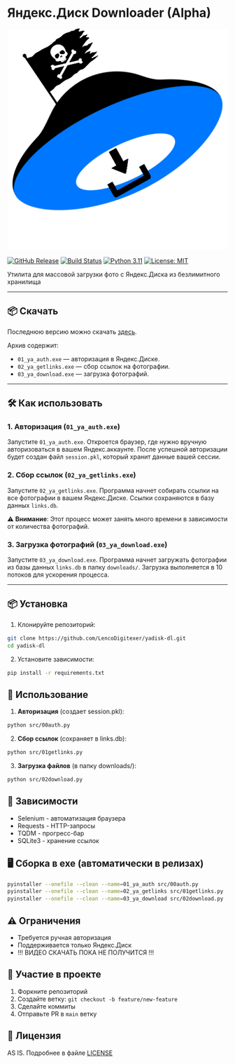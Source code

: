 
# Яндекс.Диск Downloader (Alpha)

![Логотип](docs/logo.png) <!-- Поместите свой логотип в docs/ -->

[![GitHub Release](https://img.shields.io/github/v/release/LencoDigitexer/yadisk-dl)](https://github.com/LencoDigitexer/yadisk-dl/releases)
[![Build Status](https://github.com/LencoDigitexer/yadisk-dl/actions/workflows/build.yml/badge.svg)](https://github.com/LencoDigitexer/yadisk-dl/actions)
[![Python 3.11](https://img.shields.io/badge/python-3.11-blue.svg)](https://www.python.org/)
[![License: MIT](https://img.shields.io/badge/license-MIT-green.svg)](LICENSE)

Утилита для массовой загрузки фото с Яндекс.Диска из безлимитного хранилища

---

## 📦 Скачать

Последнюю версию можно скачать [здесь](https://github.com/yourname/yadisk-dl/releases/latest/download/yadisk-dl.zip).

Архив содержит:

- `01_ya_auth.exe` — авторизация в Яндекс.Диске.
- `02_ya_getlinks.exe` — сбор ссылок на фотографии.
- `03_ya_download.exe` — загрузка фотографий.

---

## 🛠️ Как использовать

### 1. Авторизация (`01_ya_auth.exe`)

Запустите `01_ya_auth.exe`. Откроется браузер, где нужно вручную авторизоваться в вашем Яндекс.аккаунте. После успешной авторизации будет создан файл `session.pkl`, который хранит данные вашей сессии.

### 2. Сбор ссылок (`02_ya_getlinks.exe`)

Запустите `02_ya_getlinks.exe`. Программа начнет собирать ссылки на все фотографии в вашем Яндекс.Диске. Ссылки сохраняются в базу данных `links.db`.

⚠️ **Внимание**: Этот процесс может занять много времени в зависимости от количества фотографий.

### 3. Загрузка фотографий (`03_ya_download.exe`)

Запустите `03_ya_download.exe`. Программа начнет загружать фотографии из базы данных `links.db` в папку `downloads/`. Загрузка выполняется в 10 потоков для ускорения процесса.

---

## 📦 Установка

1. Клонируйте репозиторий:

```bash
git clone https://github.com/LencoDigitexer/yadisk-dl.git
cd yadisk-dl
```

2. Установите зависимости:

```bash
pip install -r requirements.txt
```

## 🚀 Использование

1. **Авторизация** (создает session.pkl):

```bash
python src/00auth.py
```

2. **Сбор ссылок** (сохраняет в links.db):

```bash
python src/01getlinks.py
```

3. **Загрузка файлов** (в папку downloads/):

```bash
python src/02download.py
```

## 🔧 Зависимости

- Selenium - автоматизация браузера
- Requests - HTTP-запросы
- TQDM - прогресс-бар
- SQLite3 - хранение ссылок

## 🖥️ Сборка в exe (автоматически в релизах)

```bash
pyinstaller --onefile --clean --name=01_ya_auth src/00auth.py
pyinstaller --onefile --clean --name=02_ya_getlinks src/01getlinks.py
pyinstaller --onefile --clean --name=03_ya_download src/02download.py
```

## ⚠️ Ограничения

- Требуется ручная авторизация
- Поддерживается только Яндекс.Диск
- !!! ВИДЕО СКАЧАТЬ ПОКА НЕ ПОЛУЧИТСЯ !!!

## 🤝 Участие в проекте

1. Форкните репозиторий
2. Создайте ветку: `git checkout -b feature/new-feature`
3. Сделайте коммиты
4. Отправьте PR в `main` ветку

## 📄 Лицензия

AS IS. Подробнее в файле [LICENSE](LICENSE)
